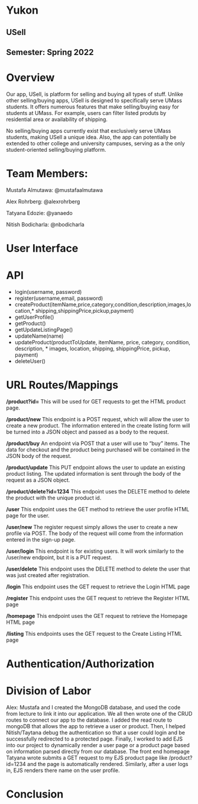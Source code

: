 # Yukon

## USell

## Semester: Spring 2022

# Overview
Our app, USell, is platform for selling and buying all types of stuff. Unlike other selling/buying apps, USell is designed to specifically serve UMass students. It offers numerous features that make selling/buying easy for students at UMass. For example, users can filter listed produts by residential area or availability of shipping.

No selling/buying apps currently exist that exclusively serve UMass students, making USell a unique idea. Also, the app can potentially be extended to other college and university campuses, serving as a the only student-oriented selling/buying platform.

# Team Members:

Mustafa Almutawa: @mustafaalmutawa

Alex Rohrberg: @alexrohrberg

Tatyana Edozie: @yanaedo

Nitish Bodicharla: @nbodicharla

# User Interface

# API
* login(username, password)
* register(username,email, password)
* createProduct(itemName,price,category,condition,description,images,location,* shipping,shippingPrice,pickup,payment)
* getUserProfile()
* getProduct()
* getUpdateListingPage()
* updateName(name)
* updateProduct(productToUpdate, itemName, price, category, condition, description, * images, location, shipping, shippingPrice, pickup, payment)
* deleteUser()

# URL Routes/Mappings

<strong>/product?id=</strong>
This will be used for GET requests to get the HTML product page.

<strong>/product/new</strong>
This endpoint is a POST request, which will allow the user to create a new product. The information entered in the create listing form will be turned into a JSON object and passed as a body to the request.

<strong>/product/buy</strong>
An endpoint via POST that a user will use to “buy” items. The data for checkout and the product being purchased will be contained in the JSON body of the request.

<strong>/product/update</strong>
This PUT endpoint allows the user to update an existing product listing. The updated information is sent through the body of the request as a JSON object.

<strong>/product/delete?id=1234</strong>
This endpoint uses the DELETE method to delete the product with the unique product id.

<strong>/user</strong>
This endpoint uses the GET method to retrieve the user profile HTML page for the user.

<strong>/user/new</strong>
The register request simply allows the user to create a new profile via POST. The body of the request will come from the information entered in the sign-up page.

<strong>/user/login</strong>
This endpoint is for existing users. It will work similarly to the /user/new endpoint, but it is a PUT request.

<strong>/user/delete</strong>
This endpoint uses the DELETE method to delete the user that was just created after registration.

<strong>/login</strong>
This endpoint uses the GET request to retrieve the Login HTML page

<strong>/register</strong>
This endpoint uses the GET request to retrieve the Register HTML page

<strong>/homepage</strong>
This endpoint uses the GET request to retrieve the Homepage HTML page

<strong>/listing</strong>
This endpoints uses the GET request to the Create Listing HTML page

# Authentication/Authorization


# Division of Labor
Alex: Mustafa and I created the MongoDB database, and used the code from lecture to link it into our application. We all then wrote one of the CRUD routes to connect our app to the database. I added the read route to mongoDB that allows the app to retrieve a user or product. Then, I helped Nitish/Taytana debug the authentication so that a user could login and be successfully redirected to a protected page. Finally, I worked to add EJS into our project to dynamically render a user page or a product page based on information parsed directly from our database. The front end homepage Tatyana wrote submits a GET request to my EJS product page like /product?id=1234 and the page is automatically rendered. Similarly, after a user logs in, EJS renders there name on the user profile. 

# Conclusion